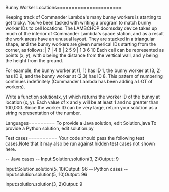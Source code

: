 Bunny Worker Locations======================

Keeping track of Commander Lambda's many bunny workers is starting to get tricky.
You've been tasked with writing a program to match bunny worker IDs to cell locations.
The LAMBCHOP doomsday device takes up much of the interior of Commander Lambda's space station, and as a result the work areas have an unusual layout. 
They are stacked in a triangular shape, and the bunny workers are given numerical IDs starting from the corner, 
as follows:
| 7
| 4 8
| 2 5 9
| 1 3 6 10
Each cell can be represented as points (x, y), with x being the distance from the vertical wall, and y being the height from the ground. 

For example, the bunny worker at (1, 1) has ID 1, the bunny worker at (3, 2) has ID 9, and the bunny worker at (2,3) has ID 8. 
This pattern of numbering continues indefinitely (Commander Lambda has been adding a LOT of workers). 

Write a function solution(x, y) which returns the worker ID of the bunny at location (x, y). 
Each value of x and y will be at least 1 and no greater than 100,000. Since the worker ID can be very large, return your solution as a string representation of the number.

Languages=========
To provide a Java solution, edit Solution.java
To provide a Python solution, edit solution.py

Test cases==========
Your code should pass the following test cases.Note that it may also be run against hidden test cases not shown here.

-- Java cases --
Input:Solution.solution(3, 2)Output:    9

Input:Solution.solution(5, 10)Output:    96
-- Python cases --
Input:solution.solution(5, 10)Output:    96

Input:solution.solution(3, 2)Output:    9